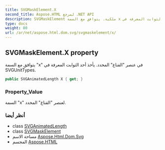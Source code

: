 ```yaml
---
title: SVGMaskElement.X
second_title: Aspose.HTML لمرجع .NET API
description: SVGMaskElement ملكية. يتوافق مع السمة x في عنصر القناع المحدد. يأخذ أحد الثوابت المعرفة في SVGUnitTypes.
type: docs
weight: 80
url: /ar/net/aspose.html.dom.svg/svgmaskelement/x/
---
```

## SVGMaskElement.X property

يتوافق مع السمة "x" في عنصر "القناع" المحدد. يأخذ أحد الثوابت المعرفة في SVGUnitTypes.

```csharp
public SVGAnimatedLength X { get; }
```

### Property_Value

السمة "x" لعنصر "القناع" المحدد.

### أنظر أيضا

* class [SVGAnimatedLength](../../../aspose.html.dom.svg.datatypes/svganimatedlength/)
* class [SVGMaskElement](../)
* مساحة الاسم [Aspose.Html.Dom.Svg](../../svgmaskelement/)
* المجسم [Aspose.HTML](../../../)


